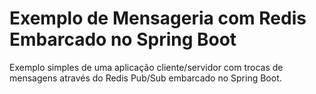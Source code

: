 # Exemplo de Mensageria com Redis Embarcado no Spring Boot
Exemplo simples de uma aplicação cliente/servidor com trocas de mensagens através do Redis Pub/Sub embarcado no Spring Boot.
